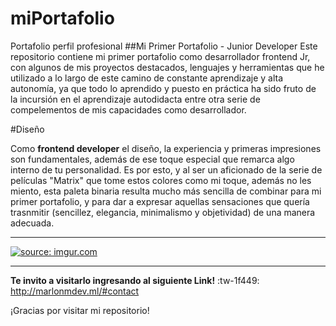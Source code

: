 # miPortafolio
Portafolio perfil profesional
##Mi Primer Portafolio - Junior Developer
Este repositorio contiene mi primer portafolio como desarrollador frontend Jr, con algunos de mis proyectos destacados, lenguajes y herramientas que he utilizado a lo largo de este camino de constante aprendizaje y alta autonomía, ya que todo lo aprendido y puesto en práctica ha sido fruto de la incursión en el aprendizaje autodidacta entre otra serie de compelementos de mis capacidades como desarrollador.

#Diseño

Como **frontend developer** el diseño, la experiencia y primeras impresiones son fundamentales, además de ese toque especial que remarca algo interno de tu personalidad. Es por esto, y al ser un aficionado de la serie de películas "Matrix" que tome estos colores como mi toque, además no les miento, esta paleta binaria resulta mucho más sencilla de combinar para mi primer portafolio, y para dar a expresar aquellas sensaciones que quería trasnmitir (sencillez, elegancia, minimalismo y objetividad) de una manera adecuada.

------------



<a href="https://imgur.com/IsnPrcZ"><img src="https://i.imgur.com/IsnPrcZ.png" title="source: imgur.com" /></a>


------------

**Te invito a visitarlo ingresando al siguiente Link!** :tw-1f449: http://marlonmdev.ml/#contact

¡Gracias por visitar mi repositorio!
